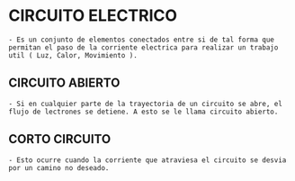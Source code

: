 
# CIRCUITO ELECTRICO

    - Es un conjunto de elementos conectados entre si de tal forma que permitan el paso de la corriente electrica para realizar un trabajo util ( Luz, Calor, Movimiento ).


## CIRCUITO ABIERTO

    - Si en cualquier parte de la trayectoria de un circuito se abre, el flujo de lectrones se detiene. A esto se le llama circuito abierto.


## CORTO CIRCUITO 

    - Esto ocurre cuando la corriente que atraviesa el circuito se desvia por un camino no deseado.